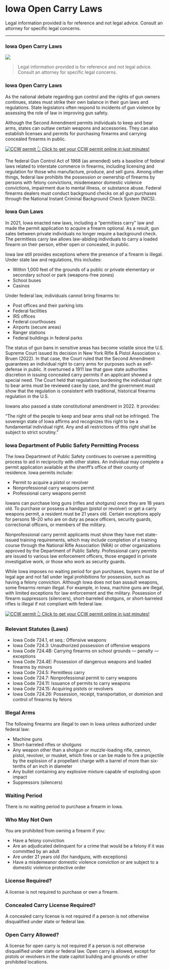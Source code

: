 # Iowa Open Carry Laws

Legal information provided is for reference and not legal advice. Consult an attorney for specific legal concerns. 

* * *

### Iowa Open Carry Laws

![](https://cdn-images-1.medium.com/max/800/1*cwDhSWEc_6f7Y4Smn4CVyg.png)

> Legal information provided is for reference and not legal advice. Consult an attorney for specific legal concerns.

### Iowa Open Carry Laws

As the national debate regarding gun control and the rights of gun owners continues, states must strike their own balance in their gun laws and regulations. State legislators often respond to incidents of gun violence by assessing the role of law in improving gun safety.

Although the Second Amendment permits individuals to keep and bear arms, states can outlaw certain weapons and accessories. They can also establish licenses and permits for purchasing firearms and carrying concealed firearms in public.

<a href="https://serp.ly/ccw">
<div>
    <img src="https://cdn-images-1.medium.com/max/1200/1*aCmvRhaa5Xjz4zDZxHzAjg.png" alt="CCW permit">
    👆 Click to get your CCW permit online in just minutes!
</div>
</a>

The federal Gun Control Act of 1968 (as amended) sets a baseline of federal laws related to interstate commerce in firearms, including licensing and regulation for those who manufacture, produce, and sell guns. Among other things, federal law prohibits the possession or ownership of firearms by persons with felony convictions, misdemeanor domestic violence convictions, impairment due to mental illness, or substance abuse. Federal firearms dealers must conduct background checks on all gun purchases through the National Instant Criminal Background Check System (NICS).

### Iowa Gun Laws

In 2021, Iowa enacted new laws, including a “permitless carry” law and made the permit application to acquire a firearm optional. As a result, gun sales between private individuals no longer require a background check. The permitless carry law allows law-abiding individuals to carry a loaded firearm on their person, either open or concealed, in public.

Iowa law still provides exceptions where the presence of a firearm is illegal. Under state law and regulations, this includes:

  * Within 1,000 feet of the grounds of a public or private elementary or secondary school or park (weapons-free zones)
  * School buses
  * Casinos



Under federal law, individuals cannot bring firearms to:

  * Post offices and their parking lots
  * Federal facilities
  * IRS offices
  * Federal courthouses
  * Airports (secure areas)
  * Ranger stations
  * Federal buildings in federal parks



The status of gun bans in sensitive areas has become volatile since the U.S. Supreme Court issued its decision in New York Rifle & Pistol Association v. Bruen (2022). In that case, the Court ruled that the Second Amendment guarantees an individual right to carry arms for purposes such as self-defense in public. It overturned a 1911 law that gave state authorities discretion in issuing concealed carry permits if an applicant showed a special need. The Court held that regulations burdening the individual right to bear arms must be reviewed case by case, and the government must show that the regulation is consistent with traditional, historical firearms regulation in the U.S.

Iowans also passed a state constitutional amendment in 2022. It provides:

“The right of the people to keep and bear arms shall not be infringed. The sovereign state of Iowa affirms and recognizes this right to be a fundamental individual right. Any and all restrictions of this right shall be subject to strict scrutiny.”

### Iowa Department of Public Safety Permitting Process

The Iowa Department of Public Safety continues to oversee a permitting process to aid in reciprocity with other states. An individual may complete a permit application available at the sheriff’s office of their county of residence. Iowa permits include:

  * Permit to acquire a pistol or revolver
  * Nonprofessional carry weapons permit
  * Professional carry weapons permit



Iowans can purchase long guns (rifles and shotguns) once they are 18 years old. To purchase or possess a handgun (pistol or revolver) or get a carry weapons permit, a resident must be 21 years old. Certain exceptions apply for persons 18–20 who are on duty as peace officers, security guards, correctional officers, or members of the military.

Nonprofessional carry permit applicants must show they have met state-issued training requirements, which may include completion of a training course through the National Rifle Association (NRA) or other organizations approved by the Department of Public Safety. Professional carry permits are issued to various law enforcement officers, those engaged in private investigative work, or those who work as security guards.

While Iowa imposes no waiting period for gun purchases, buyers must be of legal age and not fall under legal prohibitions for possession, such as having a felony conviction. Although Iowa does not ban assault weapons, some firearms remain illegal. For example, in Iowa, machine guns are illegal, with limited exceptions for law enforcement and the military. Possession of firearm suppressors (silencers), short-barreled shotguns, or short-barreled rifles is illegal if not compliant with federal law.


<a href="https://serp.ly/ccw">
<div>
    <img src="https://cdn-images-1.medium.com/max/1200/1*TMCVgNoKp2NAtvLSAMkaJg.png" alt="CCW permit">
    👆 Click to get your CCW permit online in just minutes!
</div>
</a>


### Relevant Statutes (Laws)

  * Iowa Code 724.1, et seq.: Offensive weapons
  * Iowa Code 724.3: Unauthorized possession of offensive weapons
  * Iowa Code 724.4B: Carrying firearms on school grounds — penalty — exceptions
  * Iowa Code 724.4E: Possession of dangerous weapons and loaded firearms by minors
  * Iowa Code 724.5: Permitless carry
  * Iowa Code 724.7: Nonprofessional permit to carry weapons
  * Iowa Code 724.11: Issuance of permits to carry weapons
  * Iowa Code 724.15: Acquiring pistols or revolvers
  * Iowa Code 724.26: Possession, receipt, transportation, or dominion and control of firearms by felons



### Illegal Arms

The following firearms are illegal to own in Iowa unless authorized under federal law:

  * Machine guns
  * Short-barreled rifles or shotguns
  * Any weapon other than a shotgun or muzzle-loading rifle, cannon, pistol, revolver, or musket, which fires or can be made to fire a projectile by the explosion of a propellant charge with a barrel of more than six-tenths of an inch in diameter
  * Any bullet containing any explosive mixture capable of exploding upon impact
  * Suppressors (silencers)



### Waiting Period

There is no waiting period to purchase a firearm in Iowa.

### Who May Not Own

You are prohibited from owning a firearm if you:

  * Have a felony conviction
  * Are an adjudicated delinquent for a crime that would be a felony if it was committed by an adult
  * Are under 21 years old (for handguns, with exceptions)
  * Have a misdemeanor domestic violence conviction or are subject to a domestic violence protective order



### License Required?

A license is not required to purchase or own a firearm.

### Concealed Carry License Required?

A concealed carry license is not required if a person is not otherwise disqualified under state or federal law.

### Open Carry Allowed?

A license for open carry is not required if a person is not otherwise disqualified under state or federal law. Open carry is allowed, except for pistols or revolvers in the state capitol building and grounds or other prohibited locations.



